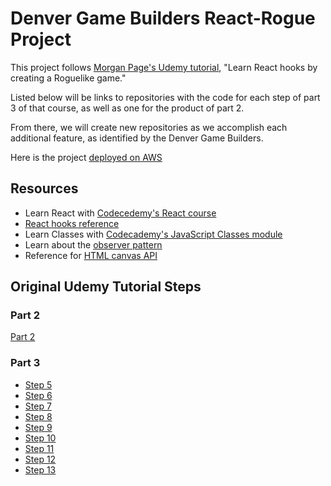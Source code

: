 # Denver Game Builders React-Rogue Project

This project follows [Morgan Page's Udemy tutorial](https://www.udemy.com/share/102i8YBUsSdVtRTX4=/), "Learn React hooks by creating a Roguelike game."

Listed below will be links to repositories with the code for each step of part 3 of that course, as well as one for the product of part 2.

From there, we will create new repositories as we accomplish each additional feature, as identified by the Denver Game Builders.

Here is the project [deployed on AWS](http://react-rogue.s3-website.us-east-2.amazonaws.com/)

## Resources
* Learn React with [Codecedemy's React course](https://www.codecademy.com/learn/react-101)
* [React hooks reference](https://reactjs.org/docs/hooks-intro.html)
* Learn Classes with [Codecademy's JavaScript Classes module](https://www.codecademy.com/learn/introduction-to-javascript/modules/learn-javascript-classes)
* Learn about the [observer pattern](https://sourcemaking.com/design_patterns/observer)
* Reference for [HTML canvas API](https://developer.mozilla.org/en-US/docs/Web/API/Canvas_API)

## Original Udemy Tutorial Steps

### Part 2
[Part 2](https://github.com/webwizard99/react-rogue-tutorial-part-2)

### Part 3
* [Step 5](https://github.com/webwizard99/react-rogue-tutorial-step5)
* [Step 6](https://github.com/webwizard99/react-rogue-tutorial-step6)
* [Step 7](https://github.com/webwizard99/react-rogue-tutorial-step7)
* [Step 8](https://github.com/webwizard99/react-rogue-tutorial-step8)
* [Step 9](https://github.com/webwizard99/react-rogue-tutorial-step9)
* [Step 10](https://github.com/webwizard99/react-rogue-tutorial-step10)
* [Step 11](https://github.com/webwizard99/react-rogue-tutorial-step11)
* [Step 12](https://github.com/webwizard99/react-rogue-tutorial-step12)
* [Step 13](https://github.com/webwizard99/react-rogue-tutorial-step13)
